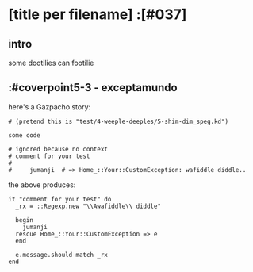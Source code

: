 # [title per filename] :[#037]

## intro

some dootilies can footilie




## :#coverpoint5-3 - exceptamundo

here's a Gazpacho story:

    # (pretend this is "test/4-weeple-deeples/5-shim-dim_speg.kd")

    some code

    # ignored because no context
    # comment for your test
    #
    #     jumanji  # => Home_::Your::CustomException: wafiddle diddle..

the above produces:

    it "comment for your test" do
      _rx = ::Regexp.new "\\Awafiddle\\ diddle"

      begin
        jumanji
      rescue Home_::Your::CustomException => e
      end

      e.message.should match _rx
    end

